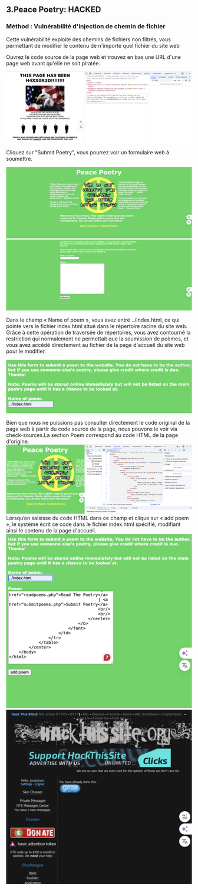 ## 3.Peace Poetry: HACKED

### Méthod : Vulnérabilité d'injection de chemin de fichier
Cette vulnérabilité exploite des chemins de fichiers non filtrés, vous permettant de modifier le contenu de n'importe quel fichier du site web

Ouvrez le code source de la page web et trouvez en bas une URL d'une page web avant qu'elle ne soit piratée.

![ex3](./images/ex3.1.png)

Cliquez sur "Submit Poetry", vous pourrez voir un formulaire web à soumettre.

![ex3](./images/ex3.2.png)
![ex3](./images/ex3.3.png)

Dans le champ « Name of poem », vous avez entré ../index.html, 
ce qui pointe vers le fichier index.html situé dans le répertoire racine du site web. 
Grâce à cette opération de traversée de répertoires, 
vous avez contourné la restriction qui normalement ne permettait que la soumission de poèmes, 
et vous avez accédé directement au fichier de la page d'accueil du site web pour le modifier.

![ex3](./images/ex3.4.png)


Bien que nous ne puissions pas consulter directement le code original de la page web à partir du code source de la page, 
nous pouvons le voir via check-sources.La section Poem correspond au code HTML de la page d'origine.
![ex3](./images/ex3.5.png)
Lorsqu‘on saisisse du code HTML dans ce champ et clique sur « add poem », le système écrit ce code dans le fichier index.html spécifié,
modifiant ainsi le contenu de la page d'accueil.
![ex3](./images/ex3.6.png)
![ex3](./images/ex3.7.png)
